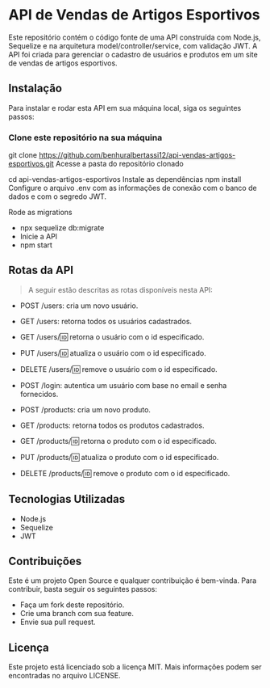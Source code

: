 # API de Vendas de Artigos Esportivos
Este repositório contém o código fonte de uma API construída com Node.js, Sequelize e na arquitetura model/controller/service, com validação JWT. A API foi criada para gerenciar o cadastro de usuários e produtos em um site de vendas de artigos esportivos.

## Instalação
Para instalar e rodar esta API em sua máquina local, siga os seguintes passos:

### Clone este repositório na sua máquina
git clone https://github.com/benhuralbertassi12/api-vendas-artigos-esportivos.git
Acesse a pasta do repositório clonado

cd api-vendas-artigos-esportivos
Instale as dependências
npm install
Configure o arquivo .env com as informações de conexão com o banco de dados e com o segredo JWT.

Rode as migrations

* npx sequelize db:migrate
* Inicie a API
* npm start

## Rotas da API
> A seguir estão descritas as rotas disponíveis nesta API:

* POST /users: cria um novo usuário.

* GET /users: retorna todos os usuários cadastrados.

* GET /users/:id: retorna o usuário com o id especificado.

* PUT /users/:id: atualiza o usuário com o id especificado.

* DELETE /users/:id: remove o usuário com o id especificado.

* POST /login: autentica um usuário com base no email e senha fornecidos.

* POST /products: cria um novo produto.

* GET /products: retorna todos os produtos cadastrados.

* GET /products/:id: retorna o produto com o id especificado.

* PUT /products/:id: atualiza o produto com o id especificado.

* DELETE /products/:id: remove o produto com o id especificado.

## Tecnologias Utilizadas
* Node.js
* Sequelize
* JWT

## Contribuições
Este é um projeto Open Source e qualquer contribuição é bem-vinda. Para contribuir, basta seguir os seguintes passos:

* Faça um fork deste repositório.
* Crie uma branch com sua feature.
* Envie sua pull request.

## Licença
Este projeto está licenciado sob a licença MIT. Mais informações podem ser encontradas no arquivo LICENSE.